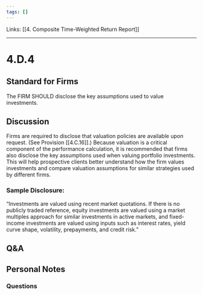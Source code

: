 ```yaml
---
tags: []
---
```

Links: [[4. Composite Time-Weighted Return Report]]
___
# 4.D.4
## Standard for Firms
The FIRM SHOULD disclose the key assumptions used to value investments.
## Discussion
Firms are required to disclose that valuation policies are available upon request. (See Provision [[4.C.16]].) Because valuation is a critical component of the performance calculation, it is recommended that firms also disclose the key assumptions used when valuing portfolio investments. This will help prospective clients better understand how the firm values investments and compare valuation assumptions for similar strategies used by different firms.
### Sample Disclosure:
“Investments are valued using recent market quotations. If there is no publicly traded reference, equity investments are valued using a market multiples approach for similar investments in active markets, and fixed-income investments are valued using inputs such as interest rates, yield curve shape, volatility, prepayments, and credit risk.”
## Q&A

## Personal Notes

### Questions